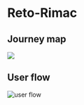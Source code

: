 # Reto-Rimac

## Journey map
![](https://fotos.subefotos.com/b7073006ef79dcc4a65b05a70e538ebbo.jpg)

## User flow
![user flow](https://fotos.subefotos.com/a54a688604c4622846c46f37d6b464f4o.jpg)
